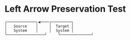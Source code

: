 # Left Arrow Preservation Test

```
┌─────────────┐◀────┌─────────┐
│   Source    │     │  Target │
│   System    │     │  System │
└─────────────────┘     └──────────────┘
```